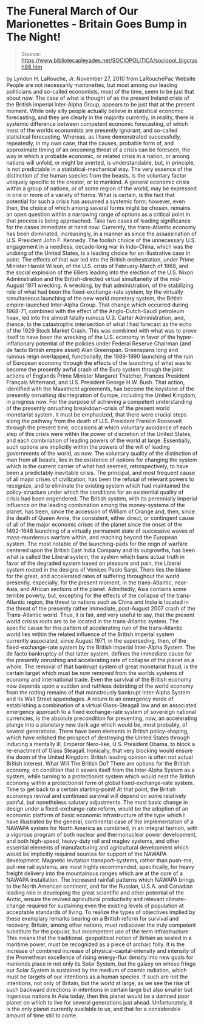 # The Funeral March of Our Marionettes - Britain Goes Bump in The Night!

> Source: https://www.bibliotecapleyades.net/SOCIOPOLITICA/sociopol_bigcrash98.htm

by Lyndon H. LaRouche, Jr.
November 27, 2010
from
LaRouchePac Website
People are not necessarily marionettes, but most
among our leading politicians and so-called economists, most of the time,
seem to be just that about now. The case of what is thought of as the
present Ireland crisis of the British imperial
Inter-Alpha Group, appears
to be just that at the present moment.
While only silly people actually believe in statistical economic
forecasting, and they are clearly in the majority currently, in reality,
there is systemic difference between competent economic forecasting, of
which most of the worlds economists are presently ignorant, and so-called
statistical forecasting.
Whereas, as I have demonstrated successfully,
repeatedly, in my own case, that the causes, probable form of, and
approximate timing of an oncoming threat of a crisis can be foreseen, the
way in which a probable economic, or related crisis in a nation, or among
nations will unfold, or might be averted, is understandable, but, in
principle, is not predictable in a statistical-mechanical way.
The very
essence of the distinction of the human species from the beasts, is the
voluntary factor uniquely specific to the creator, or to mankind.
A general economic crisis within a group of nations, or of some region of
the world, may be expressed in one or more of a variety of forms. What is
certain, is the fact that potential for such a crisis has assumed a systemic
form; however, even then, the choice of which among several forms might be
chosen, remains an open question within a narrowing range of options as a
critical point in that process is being approached.
Take two cases of leading significance for the cases immediate at hand now:
Currently, the trans-Atlantic economy has been dominated, increasingly, in a
manner as since the assassination of U.S. President John F. Kennedy.
The
foolish choice of the unnecessary U.S. engagement in a needless, decade-long
war in Indo-China, which was the undoing of the United States, is a leading
choice for an illustrative case in point.
The effects of that war led into
the British orchestration, under Prime Minister Harold Wilson, of the U.S.
crisis of February-March of 1968, and the social explosion of the 68ers
leading into the election of the U.S. Nixon Administration and the
British-directed virtual simultaneity of the mid-August 1971 wrecking.
A
wrecking, by that administration, of the stabilizing role of what had been
the fixed-exchange-rate system, by the virtually simultaneous launching of
the new world monetary system, the British empire-launched Inter-Alpha
Group.
That change which occurred during 1968-71, combined with the effect of the
Anglo-Dutch-Saudi petroleum hoax, led into the almost fatally ruinous U.S.
Carter Administration, and, thence, to the catastrophic intersection of what
I had forecast as the echo of the
1929 Stock Market Crash.
This was
combined with what was to prove itself to have been the wrecking of the U.S.
economy in favor of the hyper-inflationary potential of the policies under
Federal Reserve Chairman (and de facto
British empire asset) Alan Greenspan.
Greenspans long and ruinous reign overlapped, functionally, the 1989-1990
launching of the ruin of European economy through the effects of the
launching of what was to become the presently awful crash of the Euro system
through the joint actions of Englands Prime Minister Margaret Thatcher,
Frances President François Mitterrand, and U.S. President
George H.W. Bush.
That action, identified with the Maastricht agreements, has become the
keystone of the presently onrushing disintegration of Europe, including the
United Kingdom, in progress now.
For the purpose of achieving a competent understanding of the presently
onrushing breakdown-crisis of the present world monetarist system, it must
be emphasized, that there were crucial steps along the pathway from the
death of U.S. President Franklin Roosevelt through the present time,
occasions at which voluntary avoidance of each step of this crisis were
within the power of discretion of the United States, and each combination of
leading powers of the world at large.
Essentially, such options are
implicitly within the powers of the will of leading governments of the
world, as now.
The voluntary quality of the distinction of man from all beasts, lies in the
existence of options for changing the system which is the current carrier of
what had seemed, retrospectively, to have been a predictably inevitable
crisis.
The principal, and most frequent cause of all major crises of
civilization, has been the refusal of relevant powers to recognize, and to
eliminate the existing system which had maintained the policy-structure
under which the conditions for an existential quality of crisis had been
engendered.
The British system, with its perennially imperial influence on the leading
combination among the money-systems of the planet, has been, since the
accession of William of Orange and, then, since the death of Queen Anne, the
consistent, either direct, or contingent cause of all of the major economic
crises of the planet since the onset of the 1492-1648 launching of a
virtually permanent state of successive waves of mass-murderous warfare
within, and reaching beyond the European system.
The most notable of the
launching-pads for the reign of warfare centered upon the
British East India
Company and its outgrowths, has been what is called the Liberal system, the
system which bans actual truth in favor of the degraded system based on
pleasure and pain, the Liberal system rooted in the designs of Venices
Paolo Sarpi.
There lies the blame for the great, and accelerated rates of suffering
throughout the world presently, especially, for the present moment, in the
trans-Atlantic, near-Asia, and African sections of the planet.
Admittedly,
Asia contains some terrible poverty, but, excepting for the effects of the
collapse of the trans-Atlantic region, the threat to nations such as China
and India is located in the threat of the presently rather immediate,
post-August 2007 crash of the Trans-Atlantic world.
Thus, it is fair, and very useful to say, that the present world crisiss
roots are to be located in the trans-Atlantic system. The specific cause for
this pattern of accelerating ruin of the trans-Atlantic world lies within
the related influence of the British imperial system currently associated,
since August 1971, in the superseding, then, of the fixed-exchange-rate
system by the British imperial Inter-Alpha System.
The de facto bankruptcy
of that latter system, defines the immediate cause for the presently
onrushing and accelerating rate of collapse of the planet as a whole. The
removal of that bankrupt system of great monetarist fraud, is the certain
target which must be now removed from the worlds systems of economy and
international trade.
Even the survival of the British economy now depends upon a sudden and
ruthless debriding of the world economy from the rotting remains of that
monstrously bankrupt Inter-Alpha System and its Wall Street appendages.
A
return to an emergency mode of establishing a combination of a virtual
Glass-Steagall law and an associated emergency approach to a fixed
exchange-rate system of sovereign national currencies, is the absolute
precondition for preventing, now, an accelerating plunge into a planetary
new dark age which would be, most probably, of several generations.
There have been elements in British policy-shaping, which have relished the
prospect of destroying the United States through inducing a mentally ill,
Emperor Nero-like, U.S. President
Obama, to block a re-enactment of Glass
Steagall.
Ironically, that very blocking would ensure the doom of the United
Kingdom: British leading opinion is often not actual British interest.
What Will The British Do?
There are options for the British economy, on condition that it severs
itself from the Inter-Alpha System as a system, while turning to a
protectionist system which would nest the British economy within a
protectionist form of global fixed-exchange-rate system. Time to get back to
a certain starting-point!
At that point, the British economys revival and continued survival will
depend on some relatively painful, but nonetheless salutary adjustments.
The
most basic change in design under a fixed-exchange-rate reform, would be the
adoption of an economic platform of basic economic infrastructure of the
type which I have illustrated by the general, continental case of the
implementation of a
NAWAPA system for North America as combined, in an
integral fashion, with a vigorous program of both nuclear and thermonuclear
power development, and both high-speed, heavy-duty rail and maglev systems,
and other essential elements of manufacturing and agricultural development
which would be implicitly required sources for support of the NAWAPA
development.
Magnetic levitation transport-systems, rather than push-me,
pull-me rail systems, are most highly recommended, specifically, for heavy
freight delivery into the mountainous ranges which are at the core of a NAWAPA installation.
The increased rainfall patterns which NAWAPA brings to the North American
continent, and for the Russian, U.S.A. and Canadian leading role in
developing the great scientific and other potential of the Arctic, ensure
the revived agricultural productivity and relevant climate-change required
for sustaining even the existing levels of population at acceptable
standards of living.
To realize the types of objectives implied by these exemplary remarks
bearing on a British reform for survival and recovery, Britain, among other
nations, must rediscover the truly competent substitute for the popular, but
incompetent use of the term infrastructure.
This means that the
traditional, geopolitical notion of Britain as seated in a maritime power,
must be recognized as a piece of archaic folly.
It is the increase of
combined increase of physical-capital-intensity and intensity of the
Promethean excellence of rising energy-flux density into new goals for
mankinds place in not only its Solar System, but the galaxy on whose fringe
our Solar System is sustained by the medium of cosmic radiation, which must
be targets of our intentions as a human species.
If such are not the intentions, not only of Britain, but the world at large,
as we see the rise of such backward directions in intentions in certain
large but also smaller but ingenious nations in Asia today, then this planet
would be a damned poor planet on which to live for several generations just
ahead.
Unfortunately, it is the only planet currently available to us, and
that for a considerable amount of time still to come.
